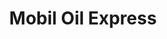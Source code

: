 ---
title: "Mobil Oil Express"
url: /curridabat/mobil-oil-express/
shop: reparación de automóviles
---